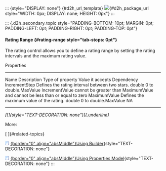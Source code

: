 ::: {style="DISPLAY: none"}
[](ms-xhelp:///?Id=d2h_url_template){#d2h_url_template} ![](!package_url!){#d2h_package_url style="WIDTH: 0px; DISPLAY: none; HEIGHT: 0px"}
:::

::: {.d2h_secondary_topic style="PADDING-BOTTOM: 10pt; MARGIN: 0pt; PADDING-LEFT: 0pt; PADDING-RIGHT: 0pt; PADDING-TOP: 0pt"}
#### Rating Range {#rating-range style="tab-stops: 0pt"}

The rating control allows you to define a rating range by setting the rating intervals and the maximum rating value.

Properties

  --------------- ------------------------------------------------ ------------------ ---------------------- ---------------------------------------------------------------------------------------------
  Name            Description                                      Type of property   Value it accepts       Dependency
  IncrementStep   Defines the rating interval between two stars.   double             0 to double.MaxValue   IncrementValue cannot be greater than MaximumValue and cannot be less than or equal to zero
  MaximumValue    Defines the maximum value of the rating.         double             0 to double.MaxValue   NA
  --------------- ------------------------------------------------ ------------------ ---------------------- ---------------------------------------------------------------------------------------------

*[[]{style="TEXT-DECORATION: none"}]{.underline}*  

More:

[ ]{#related-topics}

[![](button.gif){border="0" align="absMiddle"}Using Builder](ms-xhelp:///?Id=420b4fe0-5a9a-42d8-ba69-bd7b430fd638){style="TEXT-DECORATION: none"}

[![](button.gif){border="0" align="absMiddle"}Using Properties Model](ms-xhelp:///?Id=46aedea5-7c57-47d0-a589-6cdd9f6b86e7){style="TEXT-DECORATION: none"}
:::
